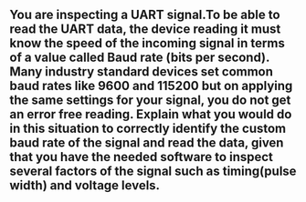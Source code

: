 ## You are inspecting a UART signal.To be able to read the UART data, the device reading it must know the speed of the incoming signal in terms of a value called Baud rate (bits per second). Many industry standard devices set common baud rates like 9600 and 115200 but on applying the same settings for your signal, you do not get an error free reading. Explain what you would do in this situation to correctly identify the custom baud rate of the signal and read the data, given that you have the needed software to inspect several factors of the signal such as timing(pulse width) and voltage levels.
